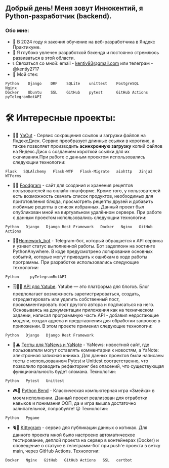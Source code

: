 ## Добрый день! Меня зовут Иннокентий, я Python-разработчик (backend).

### Обо мне:

* 🌱 В 2024 году я закочил обучение на веб-разработчика в Яндекс Практикуме. 
* 🔭 Я глубоко увлечен разработкой бэкенда и постоянно стремлюсь развиваться в этой области.
* 📞 Связаться со мной: email - kentiy93@gmail.com или телеграм - @kentiy2717
* 🦾 Мой стек:
```
Python    Django    DRF    SQLite    unittest    PostgreSQL        Nginx
Docker    Ubuntu    SSL    GitHub    pytest      GitHub Actions    pyTelegramBotAPI  
```
# 🛠 Интересные проекты:
* 🔗📁 [YaCut](https://github.com/Kentiy2717/yacut) - Сервис сокращения ссылок и загрузки файлов на ЯндексДиск. Сервис преобразует длинные ссылки в короткие, а также позволяет производить **асинхронную загрузку** копий файлов на Яндекс.Диск с созданием короткой ссылки для их скачивания.При работе с данным проектом использовались следующии технологии:
```
Flask   SQLAlchemy   Flask-WTF   Flask-Migrate   aiohttp   Jinja2   WTForms
```
* 🍔🔪 [Foodgram](https://github.com/Kentiy2717/foodgram) - сайт для создания и хранения рецептов пользователей на онлайн-платформе. Кроме того, у пользователей есть возможность скачать список продуктов, необходимых для приготовления блюда, просмотреть рецепты друзей и добавить любимые рецепты в список избранных. Данный проект был опубликован мной на виртуальном удалённом сервере. При работе с данным проектом использовались следующии технологии:
```
Python   Django   Django Rest Framework   Docker   Nginx   GitHub Actions
```
* 💼📝[Homework_bot](https://github.com/Kentiy2717/homework_bot) - Telegram-бот, который обращается к API сервиса и узнает статус выполненной работы. Бот задеплоин на хостинге PythonAnywhere. В коде предусмотрено логирование основных событий, которые могут приводить к ошибкам в ходе работы программы. При разработке использовались следующие технологии:
```
Python     pyTelegramBotAPI
```
* 🗒️👨‍💻 [API для Yatube](https://github.com/Kentiy2717/api_final_yatube). Yatube — это платформа для блогов. Блог предполагает возможность зарегистрироваться, создать, отредактировать или удалить собственный пост, прокомментировать пост другого автора и подписаться на него. Основываясь на документации приложения как на техническом задании, написал программную часть API - добавил недостающие модели, создал адреса и представления для обработки запросов в приложении. В этом проекте применил следующие технологии:
```
Python   Django   Django Rest Framework
```
* 🧨⚠️ [Тесты для YaNews и YaNote](https://github.com/Kentiy2717/django_testing) - YaNews: новостной сайт, где пользователи могут оставлять комментарии к новостям, а YaNote: электронная записная книжка. Для данных проектов были написаны тесты с использованием Pytest и Unittest соответственно, что позволило проводить рефакторинг без опасений, что существующая функциональность будет сломана. Технологии:
```
Python   Pytest   Unittest
```
* 🎮🐍 [Python Bend](https://github.com/Kentiy2717/the_snake) - Классическая компьютерная игра «Змейка» в моем исполнении. Данный проект реализован для отработки навыков и понимания ООП, да и игра вышла достаточно залипательной, попробуйте! 😉 Технологии:
```
Python   Pygame
```
* 🐈🐾 [Kittygram](https://github.com/Kentiy2717/kittygram_final) - сервис для публикации данных о котиках. Для данного проекта мной было настроено автоматическое тестирование, деплой проекта на сервер в контейнерах (Docker) и оповещение о статусе в телеграмм-бот при push'е проекта в ветку main, через GitHub Actions. Технологии:
```
Docker   Nginx   GitHub   GitHub Actions   SSL   certbot
```


<!--
**Kentiy2717/Kentiy2717** is a ✨ _special_ ✨ repository because its `README.md` (this file) appears on your GitHub profile.

Here are some ideas to get you started:

- 🔭 I’m currently working on ...
- 🌱 I’m currently learning ...
- 👯 I’m looking to collaborate on ...
- 🤔 I’m looking for help with ...
- 💬 Ask me about ...
- 📫 How to reach me: ...
- 😄 Pronouns: ...
- ⚡ Fun fact: ...
-->
